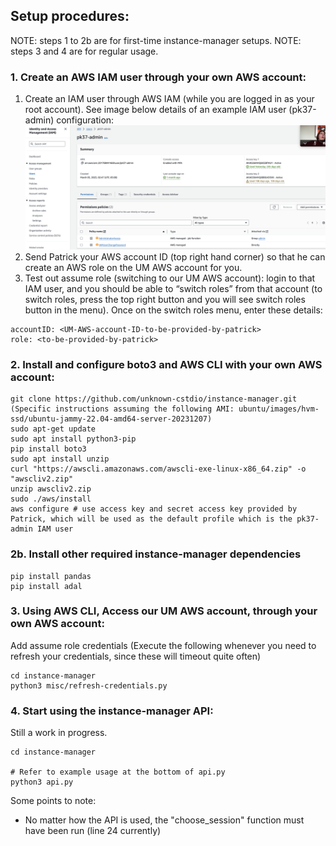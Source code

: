 ## Setup procedures:
NOTE: steps 1 to 2b are for first-time instance-manager setups. 
NOTE: steps 3 and 4 are for regular usage. 

### 1. Create an AWS IAM user through your own AWS account:
1. Create an IAM user through AWS IAM (while you are logged in as your root account). See image below details of an example IAM user (pk37-admin) configuration:  
![Example IAM user configuration](misc/example_iam_user.png "Example IAM user configuration")
2. Send Patrick your AWS account ID (top right hand corner) so that he can create an AWS role on the UM AWS account for you. 
2. Test out assume role (switching to our UM AWS account): login to that IAM user, and you should be able to “switch roles” from that account (to switch roles, press the top right button and you will see switch roles button in the menu). Once on the switch roles menu, enter these details:
```
accountID: <UM-AWS-account-ID-to-be-provided-by-patrick>
role: <to-be-provided-by-patrick>
```

### 2. Install and configure boto3 and AWS CLI with your own AWS account:
```
git clone https://github.com/unknown-cstdio/instance-manager.git
(Specific instructions assuming the following AMI: ubuntu/images/hvm-ssd/ubuntu-jammy-22.04-amd64-server-20231207)
sudo apt-get update
sudo apt install python3-pip
pip install boto3
sudo apt install unzip
curl "https://awscli.amazonaws.com/awscli-exe-linux-x86_64.zip" -o "awscliv2.zip"
unzip awscliv2.zip
sudo ./aws/install
aws configure # use access key and secret access key provided by Patrick, which will be used as the default profile which is the pk37-admin IAM user
```

### 2b. Install other required instance-manager dependencies
```
pip install pandas
pip install adal
```

### 3. Using AWS CLI, Access our UM AWS account, through your own AWS account:
Add assume role credentials (Execute the following whenever you need to refresh your credentials, since these will timeout quite often)
```
cd instance-manager
python3 misc/refresh-credentials.py
```

### 4. Start using the instance-manager API:
Still a work in progress.
```
cd instance-manager

# Refer to example usage at the bottom of api.py 
python3 api.py 
```
Some points to note:
- No matter how the API is used, the "choose_session" function must have been run (line 24 currently)

<!-- 1. Login as your IAM user. Create an AWS role with the following instructions: 
2. ```bash
aws sts assume-role --role-arn arn:aws:iam::590184057477:role/spotproxy-pat-umich --role-session-name "SpotProxyPatRoleSession1" --profile "default" > assume-role-output.txt
```

3. Copy the output of assume-role-output.txt into ~/.aws/credentials -->